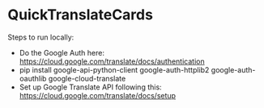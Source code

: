 # QuickTranslateCards

Steps to run locally:
- Do the Google Auth here: https://cloud.google.com/translate/docs/authentication
- pip install google-api-python-client google-auth-httplib2 google-auth-oauthlib google-cloud-translate
- Set up Google Translate API following this: https://cloud.google.com/translate/docs/setup